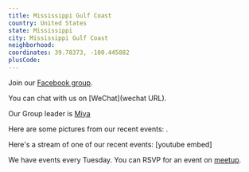 ```yaml
---
title: Mississippi Gulf Coast
country: United States
state: Mississippi
city: Mississippi Gulf Coast
neighborhood: 
coordinates: 39.78373, -100.445882
plusCode:
---
```

Join our [Facebook group](https://www.facebook.com/groups/free.code.camp.msgulfcoast).

You can chat with us on [WeChat](wechat URL).

Our Group leader is [Miya](freecodecamp.org/miya)

Here are some pictures from our recent events:
![]().

Here's a stream of one of our recent events:
[youtube embed]

We have events every Tuesday. You can RSVP for an event on [meetup](meetupurl).
